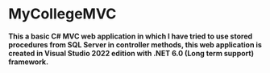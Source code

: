 # MyCollegeMVC
**This a basic C# MVC web application in which I have tried to use stored procedures from SQL Server in controller methods, this web application is created in Visual Studio 2022 edition with .NET 6.0 (Long term support) framework.**

